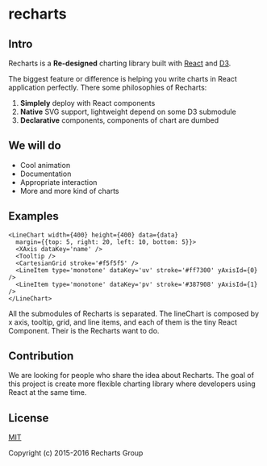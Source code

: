 # recharts

## Intro

Recharts is a **Re-designed** charting library built with [React](https://facebook.github.io/react/) and [D3](http://d3js.org).

The biggest feature or difference is helping you write charts in React application perfectly. There some philosophies of Recharts:

1. **Simplely** deploy with React components
1. **Native** SVG support, lightweight depend on some D3 submodule
1. **Declarative** components, components of chart are dumbed

## We will do

- Cool animation
- Documentation
- Appropriate interaction
- More and more kind of charts

## Examples

```
<LineChart width={400} height={400} data={data}
  margin={{top: 5, right: 20, left: 10, bottom: 5}}>
  <XAxis dataKey='name' />
  <Tooltip />
  <CartesianGrid stroke='#f5f5f5' />
  <LineItem type='monotone' dataKey='uv' stroke='#ff7300' yAxisId={0} />
  <LineItem type='monotone' dataKey='pv' stroke='#387908' yAxisId={1} />
</LineChart>
```

All the submodules of Recharts is separated. The lineChart is composed by x axis, tooltip, grid, and line items, and each of them is the tiny React Component. Their is the Recharts want to do.

## Contribution

We are looking for people who share the idea about Recharts. The goal of this project is create more flexible charting library where developers using React at the same time.

## License

[MIT](http://opensource.org/licenses/MIT)

Copyright (c) 2015-2016 Recharts Group

